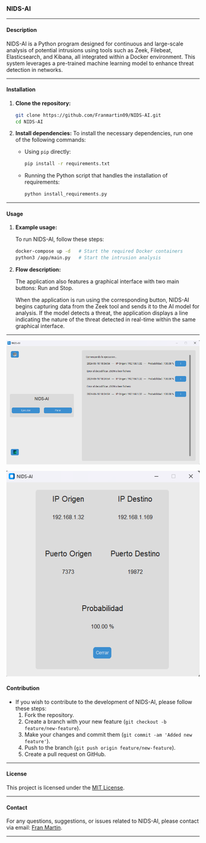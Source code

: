 ### NIDS-AI

---

#### Description

NIDS-AI is a Python program designed for continuous and large-scale analysis of potential intrusions using tools such as Zeek, Filebeat, Elasticsearch, and Kibana, all integrated within a Docker environment. This system leverages a pre-trained machine learning model to enhance threat detection in networks.

---
#### Installation

1. **Clone the repository:**
   ```bash
   git clone https://github.com/Franmartin09/NIDS-AI.git
   cd NIDS-AI
   ```

2. **Install dependencies:**
   To install the necessary dependencies, run one of the following commands:
   - Using `pip` directly:
     ```bash
     pip install -r requirements.txt
     ```
   - Running the Python script that handles the installation of requirements:
     ```bash
     python install_requirements.py
     ```

---

#### Usage

1. **Example usage:**

   To run NIDS-AI, follow these steps:
   ```bash
   docker-compose up -d   # Start the required Docker containers
   python3 /app/main.py   # Start the intrusion analysis
   ```

2. **Flow description:**

   The application also features a graphical interface with two main buttons: Run and Stop.
   
   When the application is run using the corresponding button, NIDS-AI begins capturing data from the Zeek tool and sends it to the AI model for analysis. If the model detects a threat, the application displays a line indicating the nature of the threat detected in real-time within the same graphical interface.

---

![Main](app/main.png)

<p align="center">
  <img src="app/secondary.png" alt="Secondary">
</p>


#### Contribution

- If you wish to contribute to the development of NIDS-AI, please follow these steps:
  1. Fork the repository.
  2. Create a branch with your new feature (`git checkout -b feature/new-feature`).
  3. Make your changes and commit them (`git commit -am 'Added new feature'`).
  4. Push to the branch (`git push origin feature/new-feature`).
  5. Create a pull request on GitHub.

---

#### License

This project is licensed under the [MIT License](https://github.com/Franmartin09/NIDS-AI/blob/main/LICENSE).

---

#### Contact

For any questions, suggestions, or issues related to NIDS-AI, please contact via email: [Fran Martin](mailto:franmartinaguilar@gmail.com).

---




